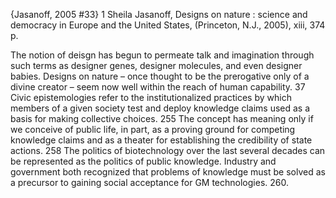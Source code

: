 ﻿{Jasanoff, 2005 #33}
1	Sheila Jasanoff, Designs on nature : science and democracy in Europe and the United States, (Princeton, N.J., 2005), xiii, 374 p.

The notion of deisgn has begun to permeate talk and imagination through such terms as designer genes, designer molecules, and even designer babies. Designs on nature – once thought to be the prerogative only of a divine creator – seem now well within the reach of human capability. 37
Civic epistemologies refer to the institutionalized practices by which members of a given society test and deploy knowledge claims used as a basis for making collective choices. 255
The concept has meaning only if we conceive of public life, in part, as a proving ground for competing knowledge claims and as a theater for establishing the credibility of state actions. 258
The politics of biotechnology over the last several decades can be represented as the politics of public knowledge. Industry and government both recognized that problems of knowledge must be solved as a precursor to gaining social acceptance for GM technologies. 260. 
